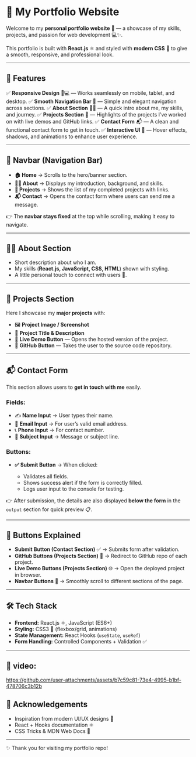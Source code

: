 
# 🌟 My Portfolio Website

Welcome to my **personal portfolio website** 🎨 — a showcase of my skills, projects, and passion for web development 💻✨.

This portfolio is built with **React.js** ⚛️ and styled with **modern CSS** 🎨 to give a smooth, responsive, and professional look.

---

## 📌 Features

✅ **Responsive Design** 📱💻 — Works seamlessly on mobile, tablet, and desktop.
✅ **Smooth Navigation Bar** 🧭 — Simple and elegant navigation across sections.
✅ **About Section** 👨‍💻 — A quick intro about me, my skills, and journey.
✅ **Projects Section** 🚀 — Highlights of the projects I’ve worked on with live demos and GitHub links.
✅ **Contact Form** 📬 — A clean and functional contact form to get in touch.
✅ **Interactive UI** 🎯 — Hover effects, shadows, and animations to enhance user experience.

---

## 🧭 Navbar (Navigation Bar)

* **🏠 Home** → Scrolls to the hero/banner section.
* **👨‍💻 About** → Displays my introduction, background, and skills.
* **🚀 Projects** → Shows the list of my completed projects with links.
* **📬 Contact** → Opens the contact form where users can send me a message.

👉 The **navbar stays fixed** at the top while scrolling, making it easy to navigate.

---

## 👨‍💻 About Section

* Short description about who I am.
* My skills (**React.js, JavaScript, CSS, HTML**) shown with styling.
* A little personal touch to connect with users 🌟.

---

## 🚀 Projects Section

Here I showcase my **major projects** with:

* 🖼️ **Project Image / Screenshot**
* 📌 **Project Title & Description**
* 🔗 **Live Demo Button** — Opens the hosted version of the project.
* 🐙 **GitHub Button** — Takes the user to the source code repository.

---

## 📬 Contact Form

This section allows users to **get in touch with me** easily.

### Fields:

* ✍️ **Name Input** → User types their name.
* 📧 **Email Input** → For user’s valid email address.
* 📞 **Phone Input** → For contact number.
* 📝 **Subject Input** → Message or subject line.

### Buttons:

* **✅ Submit Button** → When clicked:

  * Validates all fields.
  * Shows success alert if the form is correctly filled.
  * Logs user input to the console for testing.

👉 After submission, the details are also displayed **below the form** in the `output` section for quick preview 📋.

---

## 🎨 Buttons Explained

* **Submit Button (Contact Section)** ✅ → Submits form after validation.
* **GitHub Buttons (Projects Section)** 🐙 → Redirect to GitHub repo of each project.
* **Live Demo Buttons (Projects Section)** 🌐 → Open the deployed project in browser.
* **Navbar Buttons** 🧭 → Smoothly scroll to different sections of the page.

---

## 🛠️ Tech Stack

* **Frontend:** React.js ⚛️, JavaScript (ES6+)
* **Styling:** CSS3 🎨 (flexbox/grid, animations)
* **State Management:** React Hooks (`useState`, `useRef`)
* **Form Handling:** Controlled Components + Validation ✅
---

## 📸 video:

https://github.com/user-attachments/assets/b7c59c81-73e4-4995-b1bf-478706c3b12b




## 🙌 Acknowledgements

* Inspiration from modern UI/UX designs 🎨
* React + Hooks documentation ⚛️
* CSS Tricks & MDN Web Docs 📘

---

✨ Thank you for visiting my portfolio repo!

